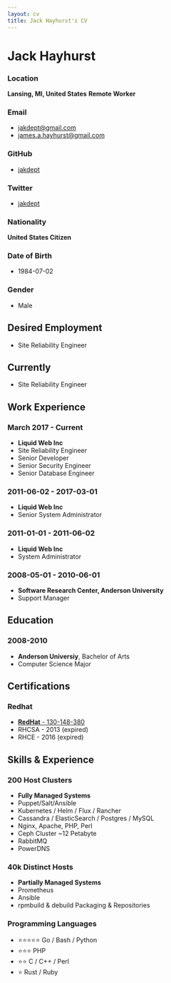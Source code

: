 ```yaml
---
layout: cv
title: Jack Hayhurst's CV
---
```


# Jack Hayhurst

### Location
__Lansing, MI, United States__
__Remote Worker__

### Email
- [jakdept@gmail.com](mailto:jakdept@gmail.com)
- [james.a.hayhurst@gmail.com](mailto:james.a.hayhurst@gmail.com)

### GitHub
- [jakdept](https://github.com/jakdept)

### Twitter
- [jakdept](https://twitter.com/jakdept)

### Nationality
__United States Citizen__

### Date of Birth
- 1984-07-02

### Gender
- Male

## Desired Employment
- Site Reliability Engineer

## Currently
- Site Reliability Engineer

## Work Experience

### March 2017 - Current
- __Liquid Web Inc__
- Site Reliability Engineer
- Senior Developer
- Senior Security Engineer
- Senior Database Engineer

### 2011-06-02 - 2017-03-01
- __Liquid Web Inc__
- Senior System Administrator

### 2011-01-01 - 2011-06-02
- __Liquid Web Inc__
- System Administrator

### 2008-05-01 - 2010-06-01
- __Software Research Center, Anderson University__
- Support Manager

## Education

### 2008-2010
- __Anderson Universiy__, Bachelor of Arts
- Computer Science Major

## Certifications

### Redhat

- [__RedHat__ - 130-148-380](https://rhtapps.redhat.com/verify?certId=130-148-380)
- RHCSA - 2013 (expired)
- RHCE - 2016 (expired)


## Skills & Experience

### 200 Host Clusters
- __Fully Managed Systems__
- Puppet/Salt/Ansible
- Kubernetes / Helm / Flux / Rancher
- Cassandra / ElasticSearch / Postgres / MySQL
- Nginx, Apache, PHP, Perl
- Ceph Cluster ~12 Petabyte
- RabbitMQ
- PowerDNS

### 40k Distinct Hosts
- __Partially Managed Systems__
- Prometheus
- Ansible
- rpmbuild & debuild Packaging & Repositories

### Programming Languages
- ⭐️⭐️⭐️⭐️⭐️ Go / Bash / Python
- ⭐️⭐️⭐️ PHP
- ⭐️⭐️ C / C++ / Perl
- ⭐️ Rust / Ruby




<!-- ### Footer

Last updated: May 2021 -->


